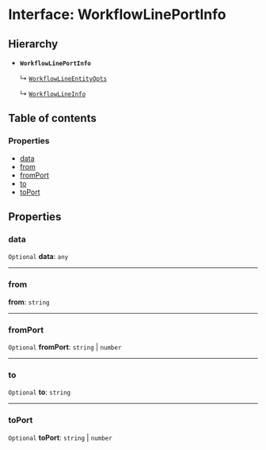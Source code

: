 # Interface: WorkflowLinePortInfo

## Hierarchy

* **`WorkflowLinePortInfo`**

  ↳ [`WorkflowLineEntityOpts`](/en/auto-docs/free-layout-core/interfaces/WorkflowLineEntityOpts.md)

  ↳ [`WorkflowLineInfo`](/en/auto-docs/free-layout-core/interfaces/WorkflowLineInfo.md)

## Table of contents

### Properties

* [data](/en/auto-docs/free-layout-core/interfaces/WorkflowLinePortInfo.md#data)
* [from](/en/auto-docs/free-layout-core/interfaces/WorkflowLinePortInfo.md#from)
* [fromPort](/en/auto-docs/free-layout-core/interfaces/WorkflowLinePortInfo.md#fromport)
* [to](/en/auto-docs/free-layout-core/interfaces/WorkflowLinePortInfo.md#to)
* [toPort](/en/auto-docs/free-layout-core/interfaces/WorkflowLinePortInfo.md#toport)

## Properties

### data

`Optional` **data**: `any`

***

### from

**from**: `string`

***

### fromPort

`Optional` **fromPort**: `string` | `number`

***

### to

`Optional` **to**: `string`

***

### toPort

`Optional` **toPort**: `string` | `number`
